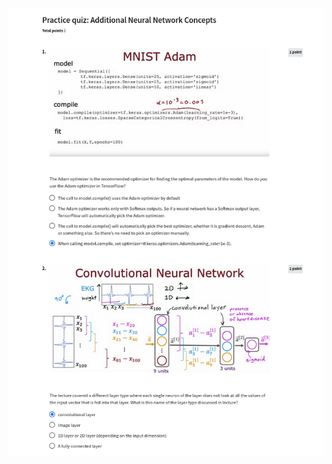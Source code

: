 ![](https://github.com/ratewalamit/Machine-Learning-Andrew-Ng/blob/96a5eb1dd10b14343bbbc0cb749599698099760e/C2%20-%20Advanced%20Learning%20Algorithms/week2/Practice-Quiz-Additional-Neural-Network-Concepts/ss1.png)